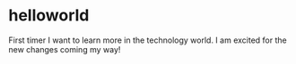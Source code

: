 # helloworld
First timer
I want to learn more in the technology world. I am excited for the new changes coming my way!
